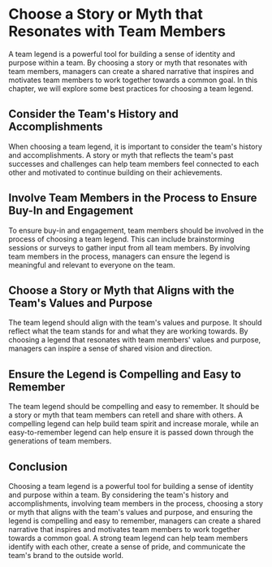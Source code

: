 # Choose a Story or Myth that Resonates with Team Members

A team legend is a powerful tool for building a sense of identity and purpose within a team. By choosing a story or myth that resonates with team members, managers can create a shared narrative that inspires and motivates team members to work together towards a common goal. In this chapter, we will explore some best practices for choosing a team legend.

## Consider the Team's History and Accomplishments

When choosing a team legend, it is important to consider the team's history and accomplishments. A story or myth that reflects the team's past successes and challenges can help team members feel connected to each other and motivated to continue building on their achievements.

## Involve Team Members in the Process to Ensure Buy-In and Engagement

To ensure buy-in and engagement, team members should be involved in the process of choosing a team legend. This can include brainstorming sessions or surveys to gather input from all team members. By involving team members in the process, managers can ensure the legend is meaningful and relevant to everyone on the team.

## Choose a Story or Myth that Aligns with the Team's Values and Purpose

The team legend should align with the team's values and purpose. It should reflect what the team stands for and what they are working towards. By choosing a legend that resonates with team members' values and purpose, managers can inspire a sense of shared vision and direction.

## Ensure the Legend is Compelling and Easy to Remember

The team legend should be compelling and easy to remember. It should be a story or myth that team members can retell and share with others. A compelling legend can help build team spirit and increase morale, while an easy-to-remember legend can help ensure it is passed down through the generations of team members.

## Conclusion

Choosing a team legend is a powerful tool for building a sense of identity and purpose within a team. By considering the team's history and accomplishments, involving team members in the process, choosing a story or myth that aligns with the team's values and purpose, and ensuring the legend is compelling and easy to remember, managers can create a shared narrative that inspires and motivates team members to work together towards a common goal. A strong team legend can help team members identify with each other, create a sense of pride, and communicate the team's brand to the outside world.
